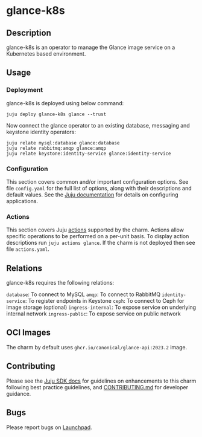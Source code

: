 # glance-k8s

## Description

glance-k8s is an operator to manage the Glance image service on a
Kubernetes based environment.

## Usage

### Deployment

glance-k8s is deployed using below command:

    juju deploy glance-k8s glance --trust

Now connect the glance operator to an existing database,
messaging and keystone identity operators:

    juju relate mysql:database glance:database
    juju relate rabbitmq:amqp glance:amqp
    juju relate keystone:identity-service glance:identity-service

### Configuration

This section covers common and/or important configuration options. See file
`config.yaml` for the full list of options, along with their descriptions and
default values. See the [Juju documentation][juju-docs-config-apps] for details
on configuring applications.

### Actions

This section covers Juju [actions][juju-docs-actions] supported by the charm.
Actions allow specific operations to be performed on a per-unit basis. To
display action descriptions run `juju actions glance`. If the charm is not
deployed then see file `actions.yaml`.

## Relations

glance-k8s requires the following relations:

`database`: To connect to MySQL
`amqp`: To connect to RabbitMQ
`identity-service`: To register endpoints in Keystone
`ceph`: To connect to Ceph for image storage (optional)
`ingress-internal`: To expose service on underlying internal network
`ingress-public`: To expose service on public network

## OCI Images

The charm by default uses `ghcr.io/canonical/glance-api:2023.2` image.

## Contributing

Please see the [Juju SDK docs](https://juju.is/docs/sdk) for guidelines
on enhancements to this charm following best practice guidelines, and
[CONTRIBUTING.md](contributors-guide) for developer guidance.

## Bugs

Please report bugs on [Launchpad][lp-bugs-charm-glance-k8s].

<!-- LINKS -->

[contributors-guide]: https://opendev.org/openstack/charm-glance-k8s/src/branch/main/CONTRIBUTING.md
[juju-docs-actions]: https://jaas.ai/docs/actions
[juju-docs-config-apps]: https://juju.is/docs/configuring-applications
[lp-bugs-charm-glance-k8s]: https://bugs.launchpad.net/charm-glance-k8s/+filebug
